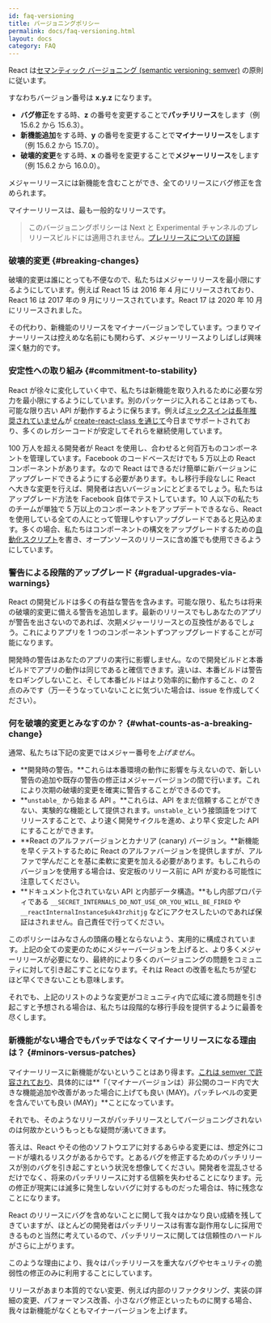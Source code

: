 ```yaml
---
id: faq-versioning
title: バージョニングポリシー
permalink: docs/faq-versioning.html
layout: docs
category: FAQ
---
```


React は[セマンティック バージョニング (semantic versioning; semver)](https://semver.org/) の原則に従います。

すなわちバージョン番号は **x.y.z** になります。

* **バグ修正**をする時、**z** の番号を変更することで**パッチリリース**をします（例 15.6.2 から 15.6.3）。
* **新機能追加**をする時、**y** の番号を変更することで**マイナーリリース**をします（例 15.6.2 から 15.7.0）。
* **破壊的変更**をする時、**x** の番号を変更することで**メジャーリリース**をします（例 15.6.2 から 16.0.0）。

メジャーリリースには新機能を含むことができ、全てのリリースにバグ修正を含められます。

マイナーリリースは、最も一般的なリリースです。

> このバージョニングポリシーは Next と Experimental チャンネルのプレリリースビルドには適用されません。[プレリリースについての詳細](/docs/release-channels.html)

### 破壊的変更 {#breaking-changes}

破壊的変更は誰にとっても不便なので、私たちはメジャーリリースを最小限にするようにしています。例えば React 15 は 2016 年 4 月にリリースされており、React 16 は 2017 年の 9 月にリリースされています。React 17 は 2020 年 10 月にリリースされました。

その代わり、新機能のリリースをマイナーバージョンでしています。つまりマイナーリリースは控えめな名前にも関わらず、メジャーリリースよりしばしば興味深く魅力的です。

### 安定性への取り組み {#commitment-to-stability}

React が徐々に変化していく中で、私たちは新機能を取り入れるために必要な労力を最小限にするようにしています。別のパッケージに入れることはあっても、可能な限り古い API が動作するように保ちます。例えば[ミックスインは長年推奨されていません](/blog/2016/07/13/mixins-considered-harmful.html)が [create-react-class を通じて](/docs/react-without-es6.html#mixins)今日までサポートされており、多くのレガシーコードが安定してそれらを継続使用しています。

100 万人を超える開発者が React を使用し、合わせると何百万ものコンポーネントを管理しています。Facebook のコードベースだけでも 5 万以上の React コンポーネントがあります。なので React はできるだけ簡単に新バージョンにアップグレードできるようにする必要があります。もし移行手段なしに React へ大きな変更を行えば、開発者は古いバージョンにとどまるでしょう。私たちはアップグレード方法を Facebook 自体でテストしています。10 人以下の私たちのチームが単独で 5 万以上のコンポーネントをアップデートできるなら、React を使用している全ての人にとって管理しやすいアップグレードであると見込めます。多くの場合、私たちはコンポーネントの構文をアップグレードするための[自動化スクリプト](https://github.com/reactjs/react-codemod)を書き、オープンソースのリリースに含め誰でも使用できるようにしています。

### 警告による段階的アップグレード {#gradual-upgrades-via-warnings}

React の開発ビルドは多くの有益な警告を含みます。可能な限り、私たちは将来の破壊的変更に備える警告を追加します。最新のリリースでもしあなたのアプリが警告を出さないのであれば、次期メジャーリリースとの互換性があるでしょう。これによりアプリを 1 つのコンポーネントずつアップグレードすることが可能になります。

開発時の警告はあなたのアプリの実行に影響しません。なので開発ビルドと本番ビルドでアプリの動作は同じであると確信できます。違いは、本番ビルドは警告をロギングしないこと、そして本番ビルドはより効率的に動作すること、の 2 点のみです（万一そうなっていないことに気づいた場合は、issue を作成してください）。

### 何を破壊的変更とみなすのか？ {#what-counts-as-a-breaking-change}

通常、私たちは下記の変更ではメジャー番号を*上げません*。

* **開発時の警告。**これらは本番環境の動作に影響を与えないので、新しい警告の追加や既存の警告の修正はメジャーバージョンの間で行います。これにより次期の破壊的変更を確実に警告することができるのです。
* **`unstable_` から始まる API 。**これらは、API をまだ信頼することができない、実験的な機能として提供されます。`unstable_`という接頭語をつけてリリースすることで、より速く開発サイクルを進め、より早く安定した API にすることができます。
* **React のアルファバージョンとカナリア (canary) バージョン。**新機能を早くテストするために React のアルファバージョンを提供しますが、アルファで学んだことを基に柔軟に変更を加える必要があります。もしこれらのバージョンを使用する場合は、安定板のリリース前に API が変わる可能性に注意してください。
* **ドキュメント化されていない API と内部データ構造。**もし内部プロパティである `__SECRET_INTERNALS_DO_NOT_USE_OR_YOU_WILL_BE_FIRED` や `__reactInternalInstance$uk43rzhitjg` などにアクセスしたいのであれば保証はされません。自己責任で行ってください。

このポリシーはみなさんの頭痛の種とならないよう、実用的に構成されています。上記の全ての変更のためにメジャーバージョンを上げると、より多くメジャーリリースが必要になり、最終的により多くのバージョニングの問題をコミュニティに対して引き起こすことになります。それは React の改善を私たちが望むほど早くできないことも意味します。

それでも、上記のリストのような変更がコミュニティ内で広域に渡る問題を引き起こすと予想される場合は、私たちは段階的な移行手段を提供するように最善を尽くします。

### 新機能がない場合でもパッチではなくマイナーリリースになる理由は？ {#minors-versus-patches}

マイナーリリースに新機能がないということはあり得ます。[これは semver で許容されており](https://semver.org/#spec-item-7)、具体的には**「（マイナーバージョンは）非公開のコード内で大きな機能追加や改善があった場合に上げても良い (MAY)。パッチレベルの変更を含んでいても良い (MAY)」**ことになっています。

それでも、そのようなリリースがパッチリリースとしてバージョニングされないのは何故かというもっともな疑問が湧いてきます。

答えは、React やその他のソフトウエアに対するあらゆる変更には、想定外にコードが壊れるリスクがあるからです。とあるバグを修正するためのパッチリリースが別のバグを引き起こすという状況を想像してください。開発者を混乱させるだけでなく、将来のパッチリリースに対する信頼を失わせることになります。元の修正が現実には滅多に発生しないバグに対するものだった場合は、特に残念なことになります。

React のリリースにバグを含めないことに関して我々はかなり良い成績を残してきていますが、ほとんどの開発者はパッチリリースは有害な副作用なしに採用できるものと当然に考えているので、パッチリリースに関しては信頼性のハードルがさらに上がります。

このような理由により、我々はパッチリリースを重大なバグやセキュリティの脆弱性の修正のみに利用することにしています。

リリースがあまり本質的でない変更、例えば内部のリファクタリング、実装の詳細の変更、パフォーマンス改善、小さなバグ修正といったものに関する場合、我々は新機能がなくともマイナーバージョンを上げます。
